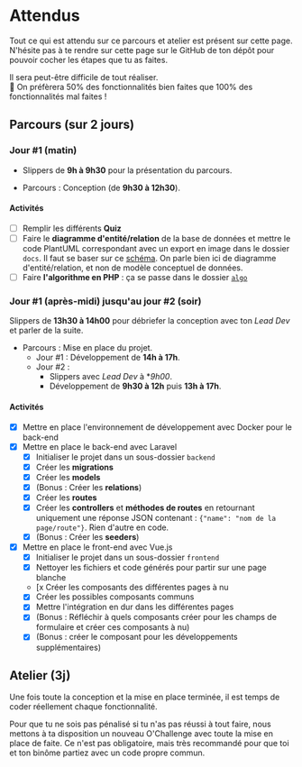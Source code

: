 # Attendus

Tout ce qui est attendu sur ce parcours et atelier est présent sur cette page. N'hésite pas à te rendre sur cette page sur le GitHub de ton dépôt pour pouvoir cocher les étapes que tu as faites.

Il sera peut-être difficile de tout réaliser.   
🚧 On préfèrera 50% des fonctionnalités bien faites que 100% des fonctionnalités mal faites !


## Parcours (sur 2 jours)

### Jour #1 (matin)

- Slippers de **9h à 9h30** pour la présentation du parcours.

- Parcours : Conception (de **9h30 à 12h30**).

#### Activités

- [ ] Remplir les différents **Quiz**
- [ ] Faire le **diagramme d'entité/relation** de la base de données et mettre le code PlantUML correspondant avec un export en image dans le dossier `docs`. Il faut se baser sur ce [schéma](./diagramme/schema.png). On parle bien ici de diagramme d'entité/relation, et non de modèle conceptuel de données.
- [ ] Faire **l'algorithme en PHP** : ça se passe dans le dossier [`algo`](./algo/index.php)

### Jour #1 (après-midi) jusqu'au jour #2 (soir)

Slippers de **13h30 à 14h00** pour débriefer la conception avec ton *Lead Dev* et parler de la suite.

- Parcours : Mise en place du projet.  
  - Jour #1 : Développement de **14h à 17h**.  
  - Jour #2 :  
    - Slippers avec *Lead Dev* à **9h00*.  
    - Développement de **9h30 à 12h** puis **13h à 17h**.   

#### Activités

- [x] Mettre en place l'environnement de développement avec Docker pour le back-end
- [x] Mettre en place le back-end avec Laravel
  - [x] Initialiser le projet dans un sous-dossier `backend`
  - [x] Créer les **migrations**
  - [x] Créer les **models**
  - [x] (Bonus : Créer les **relations**)
  - [x] Créer les **routes**
  - [x] Créer les **controllers** et **méthodes de routes** en retournant uniquement une réponse JSON contenant : `{"name": "nom de la page/route"}`. Rien d'autre en code.
  - [x] (Bonus : Créer les **seeders**) 
- [x] Mettre en place le front-end avec Vue.js
  - [x] Initialiser le projet dans un sous-dossier `frontend`
  - [x] Nettoyer les fichiers et code générés pour partir sur une page blanche
  - [x Créer les composants des différentes pages à nu
  - [x] Créer les possibles composants communs
  - [x] Mettre l'intégration en dur dans les différentes pages
  - [x] (Bonus : Réfléchir à quels composants créer pour les champs de formulaire et créer ces composants à nu)
  - [x] (Bonus : créer le composant pour les développements supplémentaires)

## Atelier (3j)

Une fois toute la conception et la mise en place terminée, il est temps de coder réellement chaque fonctionnalité. 

Pour que tu ne sois pas pénalisé si tu n'as pas réussi à tout faire, nous mettons à ta disposition un nouveau O'Challenge avec toute la mise en place de faite. Ce n'est pas obligatoire, mais très recommandé pour que toi et ton binôme partiez avec un code propre commun.
